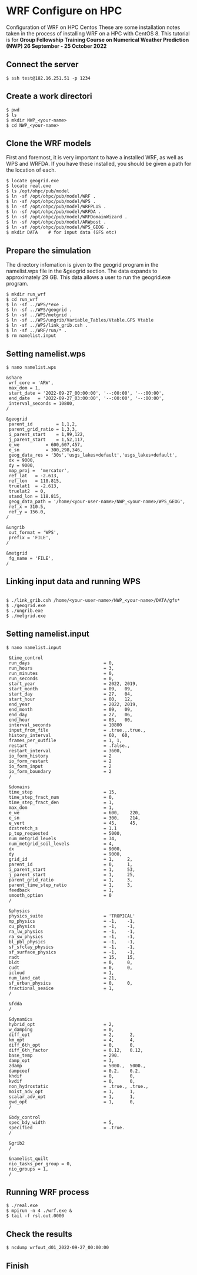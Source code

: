 # WRF Configure on HPC
Configuration of WRF on HPC Centos
These are some installation notes taken in the process of installing WRF on a HPC with CentOS 8. This tutorial is for **Group Fellowship Training Course on Numerical Weather Prediction (NWP) 26 September - 25 October 2022**


## Connect the server


```console
$ ssh test@182.16.251.51 -p 1234
```

## Create a work directori


```console
$ pwd
$ ls
$ mkdir NWP_<your-name>
$ cd NWP_<your-name>

```

## Clone the WRF models 

First and foremost, it is very important to have a installed WRF, as well as WPS and WRFDA. If you have these installed, you should be given a path for the location of each.
```console
$ locate geogrid.exe
$ locate real.exe
$ ls /opt/ohpc/pub/model
$ ln -sf /opt/ohpc/pub/model/WRF .
$ ln -sf /opt/ohpc/pub/model/WPS .
$ ln -sf /opt/ohpc/pub/model/WRFPLUS .
$ ln -sf /opt/ohpc/pub/model/WRFDA .
$ ln -sf /opt/ohpc/pub/model/WRFDomainWizard .
$ ln -sf /opt/ohpc/pub/model/ARWpost .
$ ln -sf /opt/ohpc/pub/model/WPS_GEOG .
$ mkdir DATA 	# for input data (GFS etc)

```

## Prepare the simulation
The directory infomation is given to the geogrid program in the namelist.wps file in the &geogrid section. The data expands to approximately 29 GB. This data allows a user to run the geogrid.exe program.

```console
$ mkdir run_wrf
$ cd run_wrf
$ ln -sf ../WPS/*exe .
$ ln -sf ../WPS/geogrid .
$ ln -sf ../WPS/metgrid .
$ ln -sf ../WPS/ungrib/Variable_Tables/Vtable.GFS Vtable
$ ln -sf ../WPS/link_grib.csh .
$ ln -sf ../WRF/run/* .
$ rm namelist.input
```


## Setting namelist.wps

```console
$ nano namelist.wps

&share
 wrf_core = 'ARW',
 max_dom = 1,
 start_date = '2022-09-27_00:00:00', '--:00:00', '--:00:00',
 end_date   = '2022-09-27_03:00:00', '--:00:00', '--:00:00',
 interval_seconds = 10800,
/

&geogrid
 parent_id         = 1,1,2,
 parent_grid_ratio = 1,3,3,
 i_parent_start    = 1,99,122,
 j_parent_start    = 1,52,117,
 e_we          = 600,607,457,
 e_sn          = 300,298,346,
 geog_data_res = '30s','usgs_lakes+default','usgs_lakes+default',
 dx = 9000,
 dy = 9000,
 map_proj =  'mercator',
 ref_lat   = -2.613,
 ref_lon   = 118.815,
 truelat1  = -2.613,
 truelat2  = 0,
 stand_lon = 118.815,
 geog_data_path = '/home/<your-user-name>/NWP_<your-name>/WPS_GEOG',
 ref_x = 310.5,
 ref_y = 156.0,
/

&ungrib
 out_format = 'WPS',
 prefix = 'FILE',
/

&metgrid
 fg_name = 'FILE',
/
```


## Linking input data and running WPS

```console

$ ./link_grib.csh /home/<your-user-name>/NWP_<your-name>/DATA/gfs*
$ ./geogrid.exe
$ ./ungrib.exe
$ ./metgrid.exe
```


## Setting namelist.input

```console
$ nano namelist.input

 &time_control
 run_days                            = 0,
 run_hours                           = 3,
 run_minutes                         = 0,
 run_seconds                         = 0,
 start_year                          = 2022, 2019,
 start_month                         = 09,   09, 
 start_day                           = 27,   04,
 start_hour                          = 00,   12,
 end_year                            = 2022, 2019,
 end_month                           = 09,   09,
 end_day                             = 27,   06,
 end_hour                            = 03,   00,
 interval_seconds                    = 10800
 input_from_file                     = .true.,.true.,
 history_interval                    = 60,  60,
 frames_per_outfile                  = 1, 1,
 restart                             = .false.,
 restart_interval                    = 3600,
 io_form_history                     = 2
 io_form_restart                     = 2
 io_form_input                       = 2
 io_form_boundary                    = 2
 /

 &domains
 time_step                           = 15,
 time_step_fract_num                 = 0,
 time_step_fract_den                 = 1,
 max_dom                             = 1,
 e_we                                = 600,    220,
 e_sn                                = 300,    214,
 e_vert                              = 45,     45,
 dzstretch_s                         = 1.1
 p_top_requested                     = 5000,
 num_metgrid_levels                  = 34,
 num_metgrid_soil_levels             = 4,
 dx                                  = 9000,
 dy                                  = 9000,
 grid_id                             = 1,     2,
 parent_id                           = 0,     1,
 i_parent_start                      = 1,     53,
 j_parent_start                      = 1,     25,
 parent_grid_ratio                   = 1,     3,
 parent_time_step_ratio              = 1,     3,
 feedback                            = 1,
 smooth_option                       = 0
 /

 &physics
 physics_suite                       = 'TROPICAL'
 mp_physics                          = -1,    -1,
 cu_physics                          = -1,    -1,
 ra_lw_physics                       = -1,    -1,
 ra_sw_physics                       = -1,    -1,
 bl_pbl_physics                      = -1,    -1,
 sf_sfclay_physics                   = -1,    -1,
 sf_surface_physics                  = -1,    -1,
 radt                                = 15,    15,
 bldt                                = 0,     0,
 cudt                                = 0,     0,
 icloud                              = 1,
 num_land_cat                        = 21,
 sf_urban_physics                    = 0,     0,
 fractional_seaice                   = 1,
 /

 &fdda
 /

 &dynamics
 hybrid_opt                          = 2, 
 w_damping                           = 0,
 diff_opt                            = 2,      2,
 km_opt                              = 4,      4,
 diff_6th_opt                        = 0,      0,
 diff_6th_factor                     = 0.12,   0.12,
 base_temp                           = 290.
 damp_opt                            = 3,
 zdamp                               = 5000.,  5000.,
 dampcoef                            = 0.2,    0.2,
 khdif                               = 0,      0,
 kvdif                               = 0,      0,
 non_hydrostatic                     = .true., .true.,
 moist_adv_opt                       = 1,      1,
 scalar_adv_opt                      = 1,      1,
 gwd_opt                             = 1,      0,
 /

 &bdy_control
 spec_bdy_width                      = 5,
 specified                           = .true.
 /

 &grib2
 /

 &namelist_quilt
 nio_tasks_per_group = 0,
 nio_groups = 1,
 /
```

## Running WRF process

```console
$ ./real.exe
$ mpirun -n 4 ./wrf.exe &
$ tail -f rsl.out.0000

```

## Check the results

```console
$ ncdump wrfout_d01_2022-09-27_00:00:00
```
## Finish
